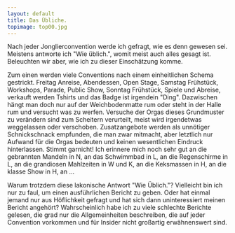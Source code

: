 ```yaml
---
layout: default
title: Das Übliche.
topimage: top00.jpg
---
```


Nach jeder Jonglierconvention werde ich gefragt, wie es denn gewesen sei.
Meistens antworte ich "Wie üblich.", womit meist auch alles gesagt ist.
Beleuchten wir aber, wie ich zu dieser Einschätzung komme.

Zum einen werden viele Conventions nach einem einheitlichen Schema gestrickt.
Freitag Anreise, Abendessen, Open Stage, Samstag Frühstück, Workshops, Parade, Public Show, Sonntag Frühstück, Spiele und Abreise, verkauft werden Tshirts und das Badge ist irgendein "Ding".
Dazwischen hängt man doch nur auf der Weichbodenmatte rum oder steht in der Halle rum und versucht was zu werfen.
Versuche der Orgas dieses Grundmuster zu verändern sind zum Scheitern verurteilt, meist wird irgendetwas weggelassen oder verschoben.
Zusatzangebote werden als unnötiger Schnickschnack empfunden, die man zwar mitmacht, aber letztlich nur Aufwand für die Orgas bedeuten und keinen wesentlichen Eindruck hinterlassen.
Stimmt garnicht!
Ich erinnere mich noch sehr gut an die gebrannten Mandeln in N, an das Schwimmbad in L, an die Regenschirme in L, an die grandiosen Mahlzeiten in W und K, an die Keksmassen in H, an die klasse Show in H, an ...

Warum trotzdem diese lakonische Antwort "Wie Üblich."?
Vielleicht bin ich nur zu faul, um einen ausführlichen Bericht zu geben.
Oder hat einmal jemand nur aus Höflichkeit gefragt und hat sich dann uninteressiert meinen Bericht angehört?
Wahrscheinlich habe ich zu viele schlechte Berichte gelesen, die grad nur die Allgemeinheiten beschreiben, die auf jeder Convention vorkommen und für Insider nicht großartig erwähnenswert sind.
